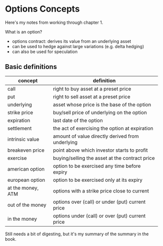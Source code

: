 # Options Concepts

Here's my notes from working through chapter 1.

What is an option?
  - options contract: derives its value from an underlying asset
  - can be used to hedge against large variations (e.g. delta hedging)
  - can also be used for speculation

## Basic definitions

  |  **concept**      |  **definition**                                   |
  |-------------------|---------------------------------------------------|
  | call              |  right to buy asset at a preset price             |
  | put               |  right to sell asset at a preset price            |
  | underlying        |  asset whose price is the base of the option      |
  | strike price      |  buy/sell price of underlying on the option       |
  | expiration        |  last date of the option                          |
  | settlement        |  the act of exercising the option at expiration   |
  | intrinsic value   |  amount of value directly derived from underlying |
  | breakeven price   |  point above which investor starts to profit      |
  | exercise          |  buying/selling the asset at the contract price   |
  | american option   |  option to be exercised any time before expiry    |
  | european option   |  option to be exercised only at its expiry        |
  | at the money, ATM |  options with a strike price close to current     |
  | out of the money  |  options over (call) or under (put) current price |
  | in the money      |  options under (call) or over (put) current price |

Still needs a bit of digesting, but it's my summary of the summary in the book.
